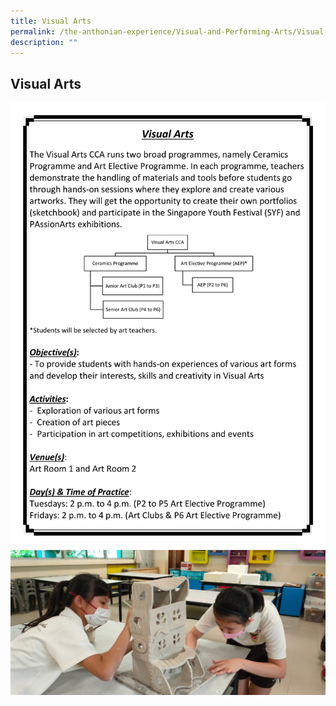 ```yaml
---
title: Visual Arts
permalink: /the-anthonian-experience/Visual-and-Performing-Arts/Visual-Arts/
description: ""
---
```

## Visual Arts

![Visual arts](/images/Visual%20Arts_updated.png)
![](/images/Visual%20Arts%204.jpeg)